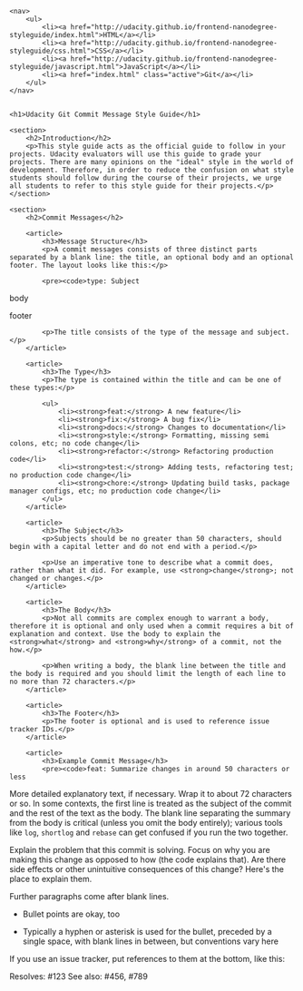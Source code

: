     <nav>
        <ul>
            <li><a href="http://udacity.github.io/frontend-nanodegree-styleguide/index.html">HTML</a></li>
            <li><a href="http://udacity.github.io/frontend-nanodegree-styleguide/css.html">CSS</a></li>
            <li><a href="http://udacity.github.io/frontend-nanodegree-styleguide/javascript.html">JavaScript</a></li>
            <li><a href="index.html" class="active">Git</a></li>
        </ul>
    </nav>


    <h1>Udacity Git Commit Message Style Guide</h1>

    <section>
        <h2>Introduction</h2>
        <p>This style guide acts as the official guide to follow in your projects. Udacity evaluators will use this guide to grade your projects. There are many opinions on the "ideal" style in the world of development. Therefore, in order to reduce the confusion on what style students should follow during the course of their projects, we urge all students to refer to this style guide for their projects.</p>
    </section>

    <section>
        <h2>Commit Messages</h2>

        <article>
            <h3>Message Structure</h3>
            <p>A commit messages consists of three distinct parts separated by a blank line: the title, an optional body and an optional footer. The layout looks like this:</p>

            <pre><code>type: Subject

body

footer</code></pre>

            <p>The title consists of the type of the message and subject.</p>
        </article>

        <article>
            <h3>The Type</h3>
            <p>The type is contained within the title and can be one of these types:</p>

            <ul>
                <li><strong>feat:</strong> A new feature</li>
                <li><strong>fix:</strong> A bug fix</li>
                <li><strong>docs:</strong> Changes to documentation</li>
                <li><strong>style:</strong> Formatting, missing semi colons, etc; no code change</li>
                <li><strong>refactor:</strong> Refactoring production code</li>
                <li><strong>test:</strong> Adding tests, refactoring test; no production code change</li>
                <li><strong>chore:</strong> Updating build tasks, package manager configs, etc; no production code change</li>
            </ul>
        </article>

        <article>
            <h3>The Subject</h3>
            <p>Subjects should be no greater than 50 characters, should begin with a capital letter and do not end with a period.</p>

            <p>Use an imperative tone to describe what a commit does, rather than what it did. For example, use <strong>change</strong>; not changed or changes.</p>
        </article>

        <article>
            <h3>The Body</h3>
            <p>Not all commits are complex enough to warrant a body, therefore it is optional and only used when a commit requires a bit of explanation and context. Use the body to explain the <strong>what</strong> and <strong>why</strong> of a commit, not the how.</p>

            <p>When writing a body, the blank line between the title and the body is required and you should limit the length of each line to no more than 72 characters.</p>
        </article>

        <article>
            <h3>The Footer</h3>
            <p>The footer is optional and is used to reference issue tracker IDs.</p>
        </article>

        <article>
            <h3>Example Commit Message</h3>
            <pre><code>feat: Summarize changes in around 50 characters or less

More detailed explanatory text, if necessary. Wrap it to about 72
characters or so. In some contexts, the first line is treated as the
subject of the commit and the rest of the text as the body. The
blank line separating the summary from the body is critical (unless
you omit the body entirely); various tools like `log`, `shortlog`
and `rebase` can get confused if you run the two together.

Explain the problem that this commit is solving. Focus on why you
are making this change as opposed to how (the code explains that).
Are there side effects or other unintuitive consequences of this
change? Here's the place to explain them.

Further paragraphs come after blank lines.

 - Bullet points are okay, too

 - Typically a hyphen or asterisk is used for the bullet, preceded
   by a single space, with blank lines in between, but conventions
   vary here

If you use an issue tracker, put references to them at the bottom,
like this:

Resolves: #123
See also: #456, #789</code></pre>
        </article>
    </section>
</body>
</html>

